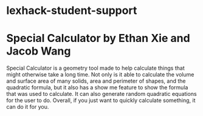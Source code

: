 # lexhack-student-support
# Special Calculator by Ethan Xie and Jacob Wang
Special Calculator is a geometry tool made to help calculate things that might otherwise take a long time. Not only is it able to calculate the volume and surface area of many solids, area and perimeter of shapes, and the quadratic formula, but it also has a show me feature to show the formula that was used to calculate. It can also generate random quadratic equations for the user to do. Overall, if you just want to quickly calculate something, it can do it for you.
